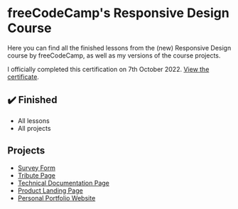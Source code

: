 # freeCodeCamp's Responsive Design Course
  
Here you can find all the finished lessons from the (new) Responsive Design course by freeCodeCamp, as well as my versions of the course projects.

I officially completed this certification on 7th October 2022. [View the certificate](https://www.freecodecamp.org/certification/amparo/responsive-web-design).

## :heavy_check_mark: Finished
  
- All lessons
- All projects

## Projects

- [Survey Form](https://free-code-camp-responsive-design-course.vercel.app/projects/survey-form/index.html)
- [Tribute Page](https://free-code-camp-responsive-design-course.vercel.app/projects/tribute-page/index.html)
- [Technical Documentation Page](https://free-code-camp-responsive-design-course.vercel.app/projects/technical-documentation-page/index.html)
- [Product Landing Page](https://free-code-camp-responsive-design-course.vercel.app/projects/product-landing-page/index.html)
- [Personal Portfolio Website](https://free-code-camp-responsive-design-course.vercel.app/projects/personal-portfolio-webpage/index.html)
